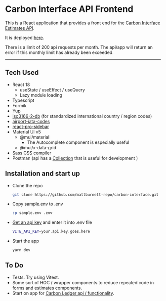 # Carbon Interface API Frontend

This is a React application that provides a front end for the [Carbon Interface Estimates API](https://www.carboninterface.com/).

It is deployed [here](https://carbon-interface.vercel.app/).

There is a limit of 200 api requests per month. The api/app will return an error if this monthly limit has already been exceeded.

---

## Tech Used
* React 18
  * useState / useEffect / useQuery
  * Lazy module loading
* Typescript
* Formik
* Yup
* [iso3166-2-db](https://www.npmjs.com/package/iso3166-2-db) (for standardized international country / region codes)
* [airport-iata-codes](https://www.npmjs.com/package/airport-iata-codes)
* [react-pro-sidebar](https://www.npmjs.com/package/react-pro-sidebar)
* Material UI v5
  * @mui/material
    * The Autocomplete component is especially useful
  * @mui/x-data-grid
* Sass CSS compiler
* Postman (api has a [Collection](https://carbon-interface.s3.ca-central-1.amazonaws.com/assets/Carbon+Interface.postman_collection.json) that is useful for development )

## Installation and start up
* Clone the repo 
  ```bash
  git clone https://github.com/mattburnett-repo/carbon-interface.git
  ```
* Copy sample.env to .env
  ```bash
  cp sample.env .env
  ```
* [Get an api key](https://www.carboninterface.com/account/api_credentials) and enter it into .env file
  ```bash
  VITE_API_KEY=your.api.key.goes.here
  ```
* Start the app
  ```bash
  yarn dev
  ```
## To Do
* Tests. Try using Vitest.
* Some sort of HOC / wrapper components to reduce repeated code in forms and estimates components.
* Start on app for [Carbon Ledger api / functionality](https://docs.carboninterface.com/#/?id=carbon-ledger-api).

